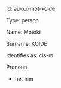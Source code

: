 id: au-xx-mot-koide

Type: person

Name: Motoki

Surname: KOIDE

Identifies as: cis-m

Pronoun:
  - he, him

